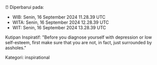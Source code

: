 ⏰ Diperbarui pada:
- WIB: Senin, 16 September 2024 11.28.39 UTC
- WITA: Senin, 16 September 2024 12.28.39 UTC
- WIT: Senin, 16 September 2024 13.28.39 UTC

Kutipan Inspiratif:
"Before you diagnose yourself with depression or low self-esteem, first make sure that you are not, in fact, just surrounded by assholes."


Kategori: inspirational

